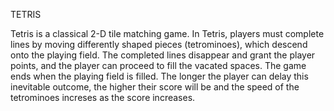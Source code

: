  TETRIS

Tetris is a classical 2-D tile matching game. 
In Tetris, players must complete lines by moving differently shaped pieces (tetrominoes), which descend onto the playing field. 
The completed lines disappear and grant the player points, and the player can proceed to fill the vacated spaces. 
The game ends when the playing field is filled. The longer the player can delay this inevitable outcome, the higher their score will be 
and the speed of the tetrominoes increses as the score increases.


